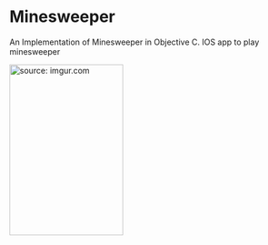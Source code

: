 # Minesweeper

An Implementation of Minesweeper in Objective C. IOS app to play minesweeper

<a href="http://imgur.com/Mg2Xjk3"><img src="http://i.imgur.com/Mg2Xjk3.png" title="source: imgur.com" height=300 width=200/></a>
